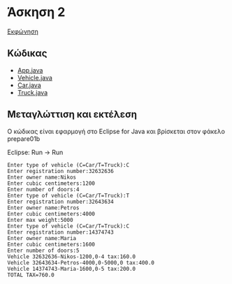 # Άσκηση 2

[Εκφώνηση](./../../../preparation/proodos.pdf)

## Κώδικας

* [App.java](./src/ui/App.java)
* [Vehicle.java](./src/model/Vehicle.java)
* [Car.java](./src/model/Car.java)
* [Truck.java](./src/model/Truck.java)

## Μεταγλώττιση και εκτέλεση

Ο κώδικας είναι εφαρμογή στο Eclipse for Java και βρίσκεται στον φάκελο prepare01b

Eclipse: Run -> Run

    Enter type of vehicle (C=Car/T=Truck):C
    Enter registration number:32632636
    Enter owner name:Nikos
    Enter cubic centimeters:1200
    Enter number of doors:4
    Enter type of vehicle (C=Car/T=Truck):T
    Enter registration number:32643634
    Enter owner name:Petros
    Enter cubic centimeters:4000
    Enter max weight:5000
    Enter type of vehicle (C=Car/T=Truck):C
    Enter registration number:14374743
    Enter owner name:Maria
    Enter cubic centimeters:1600
    Enter number of doors:5
    Vehicle 32632636-Nikos-1200,0-4 tax:160.0
    Vehicle 32643634-Petros-4000,0-5000,0 tax:400.0
    Vehicle 14374743-Maria-1600,0-5 tax:200.0
    TOTAL TAX=760.0
